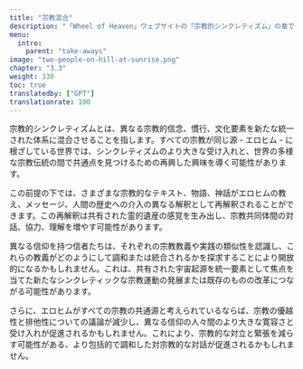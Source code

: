 ```yaml
---
title: "宗教混合"
description: "「Wheel of Heaven」ウェブサイトの「宗教的シンクレティズム」の章では、特にサイトの地球人文明に対する宇宙人の影響に関する仮説の文脈において、さまざまな宗教的信仰や慣習の融合と統合について探求しています。この章では、進んだ宇宙文明であるエロヒムが人類の発展に果たした役割という理論の光の中で、異なる宗教的伝統や物語がどのように相互に関連付けられたり、再解釈されたりする可能性について掘り下げるかもしれません。サイトの宇宙人仮説とこれらの霊的信念の合成に関するユニークな視点を提供する、多様な宗教的物語間のギャップを埋める一貫性のある見方を目指しています。"
menu:
  intro:
    parent: "take-aways"
image: "two-people-on-hill-at-sunrise.png"
chapter: "3.3"
weight: 330
toc: true
translatedby: ["GPT"]
translationrate: 100
---
```


宗教的シンクレティズムとは、異なる宗教的信念、慣行、文化要素を新たな統一された体系に混合させることを指します。すべての宗教が同じ源 - エロヒム - に根ざしている世界では、シンクレティズムのより大きな受け入れと、世界の多様な宗教伝統の間で共通点を見つけるための再興した興味を導く可能性があります。

この前提の下では、さまざまな宗教的なテキスト、物語、神話がエロヒムの教え、メッセージ、人間の歴史への介入の異なる解釈として再解釈されることができます。この再解釈は共有された霊的遺産の感覚を生み出し、宗教共同体間の対話、協力、理解を増やす可能性があります。

異なる信仰を持つ信者たちは、それぞれの宗教教義や実践の類似性を認識し、これらの教義がどのようにして調和または統合されるかを探求することにより開放的になるかもしれません。これは、共有された宇宙起源を統一要素として焦点を当てた新たなシンクレティックな宗教運動の発展または既存のものの改革につながる可能性があります。

さらに、エロヒムがすべての宗教の共通源と考えられているならば、宗教の優越性と排他性についての議論が減少し、異なる信仰の人々間のより大きな寛容さと受け入れが促進されるかもしれません。これにより、宗教的な対立と緊張を減らす可能性がある、より包括的で調和した対宗教的な対話が促進されるかもしれません。
